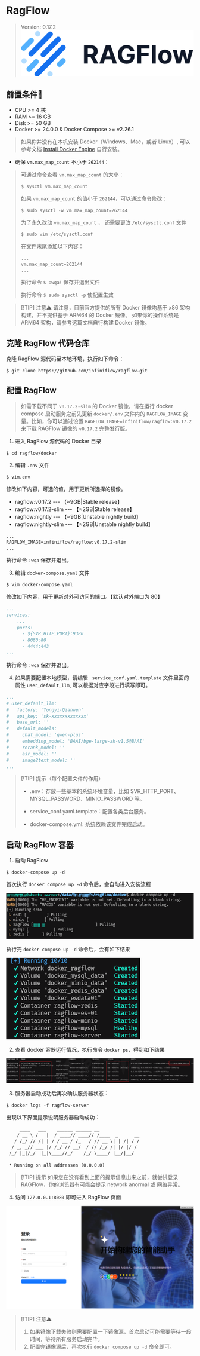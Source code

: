 # RagFlow
> Version: 0.17.2
![logo](./assets/logo.png)


## 前置条件📝 

- CPU >= 4 核
- RAM >= 16 GB
- Disk >= 50 GB
- Docker >= 24.0.0 & Docker Compose >= v2.26.1
> 如果你并没有在本机安装 Docker（Windows、Mac，或者 Linux）, 可以参考文档 [Install Docker Engine](https://docs.docker.com/engine/install/) 自行安装。
- 确保 `vm.max_map_count` 不小于 `262144`：
> 可通过命令查看 `vm.max_map_count` 的大小：
> ```bash:no-line-numbers
> $ sysctl vm.max_map_count
> ```
>
> 如果 `vm.max_map_count` 的值小于 `262144`，可以通过命令修改：
> ```bash:no-line-numbers
> $ sudo sysctl -w vm.max_map_count=262144
> ```
> 
> 为了永久改动 `vm.max_map_count` ， 还需要更改 `/etc/sysctl.conf` 文件
> ```bash:no-line-numbers
> $ sudo vim /etc/sysctl.conf
> ```
>
> 在文件末尾添加以下内容：
> ```bash:no-line-numbers
> ...
> vm.max_map_count=262144
> ...
> ```
>
> 执行命令 `$ :wqa!` 保存并退出文件
>
> 执行命令 `$ sudo sysctl -p` 使配置生效
>


> [!TIP] 注意⚠️
> 请注意，目前官方提供的所有 Docker 镜像均基于 x86 架构构建，并不提供基于 ARM64 的 Docker 镜像。 如果你的操作系统是 ARM64 架构，请参考这篇文档自行构建 Docker 镜像。

## 克隆 RagFlow 代码仓库

克隆 RagFlow 源代码至本地环境，执行如下命令：

```bash:no-line-numbers
$ git clone https://github.com/infiniflow/ragflow.git
```

## 配置 RagFlow

> 如需下载不同于 `v0.17.2-slim` 的 Docker 镜像，请在运行 docker compose 启动服务之前先更新 `docker/.env` 文件内的 `RAGFLOW_IMAGE` 变量。比如，你可以通过设置 `RAGFLOW_IMAGE=infiniflow/ragflow:v0.17.2` 来下载 RAGFlow 镜像的 `v0.17.2` 完整发行版。

1. 进入 RagFlow 源代码的 Docker 目录
```bash:no-line-numbers
$ cd ragflow/docker
```
2. 编辑 `.env` 文件
```bash:no-line-numbers
$ vim.env
```
修改如下内容，可选的值，用于更新所选择的镜像。
- ragflow:v0.17.2                ---               【≈9GB|Stable release】
- ragflow:v0.17.2-slim           ---               【≈2GB|Stable release】
- ragflow:nightly                ---               【≈9GB|Unstable nightly build】
- ragflow:nightly-slim           ---               【≈2GB|Unstable nightly build】

```env 2
...
RAGFLOW_IMAGE=infiniflow/ragflow:v0.17.2-slim
...
```
执行命令 `:wqa` 保存并退出。

3. 编辑 `docker-compose.yaml` 文件
```bash:no-line-numbers
$ vim docker-compose.yaml
```

修改如下内容，用于更新对外可访问的端口。【默认对外端口为 80】
```yaml 6,7
...
services:
    ...
    ports:
      - ${SVR_HTTP_PORT}:9380
      - 8080:80
      - 4444:443
...
```

执行命令 `:wqa` 保存并退出。

4. 如果需要配置本地模型，请编辑 ` service_conf.yaml.template` 文件里面的属性 `user_default_llm`, 可以根据对应字段进行填写即可。
```yaml 2-11
...
# user_default_llm:
#   factory: 'Tongyi-Qianwen'
#   api_key: 'sk-xxxxxxxxxxxxx'
#   base_url: ''
#   default_models:
#     chat_model: 'qwen-plus'
#     embedding_model: 'BAAI/bge-large-zh-v1.5@BAAI'
#     rerank_model: ''
#     asr_model: ''
#     image2text_model: ''
...
```

> [!TIP] 提示（每个配置文件的作用）
> - .env：存放一些基本的系统环境变量，比如 SVR_HTTP_PORT、MYSQL_PASSWORD、MINIO_PASSWORD 等。
>
> - service_conf.yaml.template：配置各类后台服务。
>
> - docker-compose.yml: 系统依赖该文件完成启动。


## 启动 RagFlow 容器

1. 启动 RagFlow

```bash:no-line-numbers
$ docker-compose up -d
```

首次执行 `docker compose up -d` 命令后，会自动进入安装流程

![install](./assets/install.png)

执行完 `docker compose up -d` 命令后，会有如下结果

![running](./assets/running.png)

2. 查看 docker 容器运行情况，执行命令 `docker ps`，得到如下结果

![docker-ps](./assets/docker-ps.png)

3. 服务器启动成功后再次确认服务器状态：

```bash:no-line-numbers
$ docker logs -f ragflow-server
```

出现以下界面提示说明服务器启动成功：
```bash:no-line-numbers
     ____   ___    ______ ______ __
    / __ \ /   |  / ____// ____// /____  _      __
   / /_/ // /| | / / __ / /_   / // __ \| | /| / /
  / _, _// ___ |/ /_/ // __/  / // /_/ /| |/ |/ /
 /_/ |_|/_/  |_|\____//_/    /_/ \____/ |__/|__/

 * Running on all addresses (0.0.0.0)
```

> [!TIP] 提示
> 如果您在没有看到上面的提示信息出来之前，就尝试登录 RAGFlow，你的浏览器有可能会提示 network anormal 或 网络异常。

4. 访问 `127.0.0.1:8080` 即可进入 RagFlow 页面

![login](./assets/login.png)


> [!TIP] 注意⚠️
> 1. 如果镜像下载失败则需要配置一下镜像源，首次启动可能需要等待一段时间，等待所有服务启动完毕。
> 2. 配置完镜像源后，再次执行 `docker compose up -d` 命令即可。


